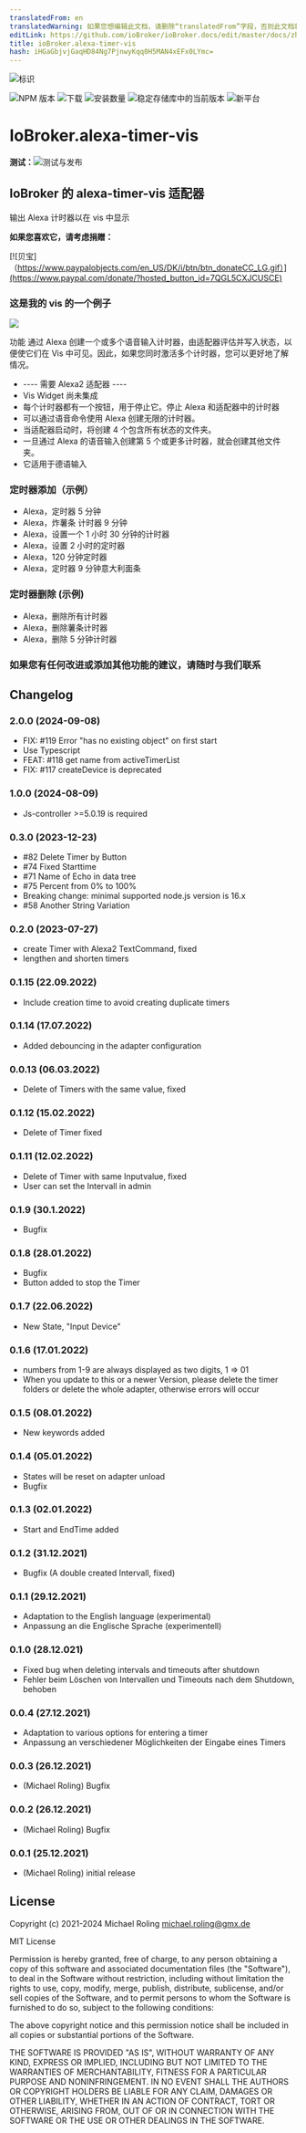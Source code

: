 ```yaml
---
translatedFrom: en
translatedWarning: 如果您想编辑此文档，请删除“translatedFrom”字段，否则此文档将再次自动翻译
editLink: https://github.com/ioBroker/ioBroker.docs/edit/master/docs/zh-cn/adapterref/iobroker.alexa-timer-vis/README.md
title: ioBroker.alexa-timer-vis
hash: iHGaGbjvjGaqHD84Ng7PjnwyKqq0H5MAN4xEFx0LYmc=
---
```

![标识](../../../en/adapterref/iobroker.alexa-timer-vis/admin/alexa-timer-vis.png)

![NPM 版本](https://img.shields.io/npm/v/iobroker.alexa-timer-vis.svg)
![下载](https://img.shields.io/npm/dm/iobroker.alexa-timer-vis.svg)
![安装数量](https://iobroker.live/badges/alexa-timer-vis-installed.svg)
![稳定存储库中的当前版本](https://iobroker.live/badges/alexa-timer-vis-stable.svg)
![新平台](https://nodei.co/npm/iobroker.alexa-timer-vis.png?downloads=true)

# IoBroker.alexa-timer-vis
**测试：**![测试与发布](https://github.com/MiRo1310/ioBroker.alexa-timer-vis/workflows/Test%20and%20Release/badge.svg)

## IoBroker 的 alexa-timer-vis 适配器
输出 Alexa 计时器以在 vis 中显示

**如果您喜欢它，请考虑捐赠：**

[![贝宝]（https://www.paypalobjects.com/en_US/DK/i/btn/btn_donateCC_LG.gif）](https://www.paypal.com/donate/?hosted_button_id=7QGL5CXJCUSCE)

### 这是我的 vis 的一个例子
![](../../../en/adapterref/iobroker.alexa-timer-vis/admin/timer.png)

功能
通过 Alexa 创建一个或多个语音输入计时器，由适配器评估并写入状态，以便使它们在 Vis 中可见。因此，如果您同时激活多个计时器，您可以更好地了解情况。

- ---- 需要 Alexa2 适配器 ----
- Vis Widget 尚未集成
- 每个计时器都有一个按钮，用于停止它。停止 Alexa 和适配器中的计时器
- 可以通过语音命令使用 Alexa 创建无限的计时器。
- 当适配器启动时，将创建 4 个包含所有状态的文件夹。
- 一旦通过 Alexa 的语音输入创建第 5 个或更多计时器，就会创建其他文件夹。
- 它适用于德语输入

### 定时器添加（示例）
- Alexa，定时器 5 分钟
- Alexa，炸薯条 计时器 9 分钟
- Alexa，设置一个 1 小时 30 分钟的计时器
- Alexa，设置 2 小时的定时器
- Alexa，120 分钟定时器
- Alexa，定时器 9 分钟意大利面条

### 定时器删除 (示例)
- Alexa，删除所有计时器
- Alexa，删除薯条计时器
- Alexa，删除 5 分钟计时器

### 如果您有任何改进或添加其他功能的建议，请随时与我们联系

## Changelog

<!--
	Placeholder for the next version (at the beginning of the line):
	### **WORK IN PROGRESS**
-->
### 2.0.0 (2024-09-08)

-   FIX: #119 Error "has no existing object" on first start
-   Use Typescript
-   FEAT: #118 get name from activeTimerList
-   FIX: #117 createDevice is deprecated

### 1.0.0 (2024-08-09)

-   Js-controller >=5.0.19 is required

### 0.3.0 (2023-12-23)

-   #82 Delete Timer by Button
-   #74 Fixed Starttime
-   #71 Name of Echo in data tree
-   #75 Percent from 0% to 100%
-   Breaking change: minimal supported node.js version is 16.x
-   #58 Another String Variation

### 0.2.0 (2023-07-27)

-   create Timer with Alexa2 TextCommand, fixed
-   lengthen and shorten timers

### 0.1.15 (22.09.2022)

-   Include creation time to avoid creating duplicate timers

### 0.1.14 (17.07.2022)

-   Added debouncing in the adapter configuration

### 0.0.13 (06.03.2022)

-   Delete of Timers with the same value, fixed

### 0.1.12 (15.02.2022)

-   Delete of Timer fixed

### 0.1.11 (12.02.2022)

-   Delete of Timer with same Inputvalue, fixed
-   User can set the Intervall in admin

### 0.1.9 (30.1.2022)

-   Bugfix

### 0.1.8 (28.01.2022)

-   Bugfix
-   Button added to stop the Timer

### 0.1.7 (22.06.2022)

-   New State, "Input Device"

### 0.1.6 (17.01.2022)

-   numbers from 1-9 are always displayed as two digits, 1 => 01
-   When you update to this or a newer Version, please delete the timer folders or delete the whole adapter, otherwise errors will occur

### 0.1.5 (08.01.2022)

-   New keywords added

### 0.1.4 (05.01.2022)

-   States will be reset on adapter unload
-   Bugfix

### 0.1.3 (02.01.2022)

-   Start and EndTime added

### 0.1.2 (31.12.2021)

-   Bugfix (A double created Intervall, fixed)

### 0.1.1 (29.12.2021)

-   Adaptation to the English language (experimental)
-   Anpassung an die Englische Sprache (experimentell)

### 0.1.0 (28.12.021)

-   Fixed bug when deleting intervals and timeouts after shutdown
-   Fehler beim Löschen von Intervallen und Timeouts nach dem Shutdown, behoben

### 0.0.4 (27.12.2021)

-   Adaptation to various options for entering a timer
-   Anpassung an verschiedener Möglichkeiten der Eingabe eines Timers

### 0.0.3 (26.12.2021)

-   (Michael Roling) Bugfix

### 0.0.2 (26.12.2021)

-   (Michael Roling) Bugfix

### 0.0.1 (25.12.2021)

-   (Michael Roling) initial release

## License

Copyright (c) 2021-2024 Michael Roling <michael.roling@gmx.de>

MIT License

Permission is hereby granted, free of charge, to any person obtaining a copy
of this software and associated documentation files (the "Software"), to deal
in the Software without restriction, including without limitation the rights
to use, copy, modify, merge, publish, distribute, sublicense, and/or sell
copies of the Software, and to permit persons to whom the Software is
furnished to do so, subject to the following conditions:

The above copyright notice and this permission notice shall be included in all
copies or substantial portions of the Software.

THE SOFTWARE IS PROVIDED "AS IS", WITHOUT WARRANTY OF ANY KIND, EXPRESS OR
IMPLIED, INCLUDING BUT NOT LIMITED TO THE WARRANTIES OF MERCHANTABILITY,
FITNESS FOR A PARTICULAR PURPOSE AND NONINFRINGEMENT. IN NO EVENT SHALL THE
AUTHORS OR COPYRIGHT HOLDERS BE LIABLE FOR ANY CLAIM, DAMAGES OR OTHER
LIABILITY, WHETHER IN AN ACTION OF CONTRACT, TORT OR OTHERWISE, ARISING FROM,
OUT OF OR IN CONNECTION WITH THE SOFTWARE OR THE USE OR OTHER DEALINGS IN THE
SOFTWARE.